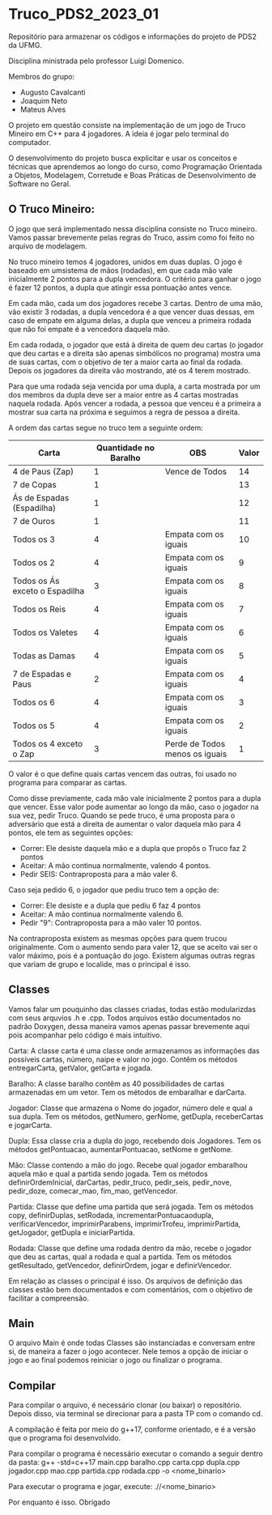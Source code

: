 # Truco_PDS2_2023_01
Repositório para armazenar os códigos e informações do projeto de PDS2 da UFMG.

Disciplina ministrada pelo professor Luigi Domenico. 

Membros do grupo: 
- Augusto Cavalcanti 
- Joaquim Neto
- Mateus Alves


O projeto em questão consiste na implementação de um jogo de Truco Mineiro em C++ para 4 jogadores. A ideia é jogar pelo terminal do computador. 

O desenvolvimento do projeto busca explicitar e usar os conceitos e técnicas que aprendemos ao longo do curso, como Programação Orientada a Objetos, Modelagem, Corretude e Boas Práticas de Desenvolvimento de Software no Geral. 

## O Truco Mineiro:

O jogo que será implementado nessa disciplina consiste no Truco mineiro. Vamos passar brevemente pelas regras do Truco, assim como foi feito no arquivo de modelagem.

No truco mineiro temos 4 jogadores, unidos em duas duplas. O jogo é baseado em umsistema de mãos (rodadas), em que cada mão vale inicialmente 2 pontos para a dupla vencedora. O critério para ganhar o jogo é fazer 12 pontos, a dupla que atingir essa pontuação antes vence.

Em cada mão, cada um dos jogadores recebe 3 cartas. Dentro de uma mão, vão existir 3 rodadas, a dupla vencedora é a que vencer duas dessas, em caso de empate em alguma delas, a dupla que venceu a primeira rodada que não foi empate é a vencedora daquela mão.

Em cada rodada, o jogador que está à direita de quem deu cartas (o jogador que deu cartas e a direita são apenas simbólicos no programa) mostra uma de suas cartas, com o objetivo de ter a maior carta ao final da rodada. Depois os jogadores da direita vão mostrando, até os 4 terem mostrado.

Para que uma rodada seja vencida por uma dupla, a carta mostrada por um dos membros da dupla deve ser a maior entre as 4 cartas mostradas naquela rodada. Após vencer a rodada, a pessoa que venceu é a primeira a mostrar sua carta na próxima e seguimos a regra de pessoa a direita.

A ordem das cartas segue no truco tem a seguinte ordem:

| Carta                   | Quantidade no Baralho| OBS                          |Valor         |  
|-------------------------|----------------------|------------------------------|---------|
| 4 de Paus (Zap)         | 1                    | Vence de Todos               |14|
| 7 de Copas              | 1                    |                              |13|
| Ás de Espadas (Espadilha)         | 1                    |                    |12|
| 7 de Ouros              | 1                    |                              |11|
| Todos os 3              | 4                    | Empata com os iguais         |10|
| Todos os 2              | 4                    | Empata com os iguais         |9|
| Todos os Ás exceto o Espadilha | 3             | Empata com os iguais         |8|
| Todos os Reis           | 4                    | Empata com os iguais         |7|
| Todos os Valetes        | 4                    | Empata com os iguais         |6|
| Todas as Damas          | 4                    | Empata com os iguais         |5|
| 7 de Espadas e Paus     | 2                    | Empata com os iguais         |4|
| Todos os 6              | 4                    | Empata com os iguais         |3|
| Todos os 5              | 4                    | Empata com os iguais         |2|
| Todos os 4 exceto o Zap | 3                    | Perde de Todos menos os iguais               |1|


O valor é o que define quais cartas vencem das outras, foi usado no programa para comparar as cartas.

Como disse previamente, cada mão vale inicialmente 2 pontos para a dupla que vencer. Esse valor pode aumentar ao longo da mão, caso o jogador na sua vez, pedir Truco. Quando se pede truco, é uma proposta para o adversário que está a direita de aumentar o valor daquela mão para 4 pontos, ele tem as seguintes opções:
- Correr: Ele desiste daquela mão e a dupla que propôs o Truco faz 2 pontos
- Aceitar: A mão continua normalmente, valendo 4 pontos.
- Pedir SEIS: Contraproposta para a mão valer 6.

Caso seja pedido 6, o jogador que pediu truco tem a opção de:
- Correr: Ele desiste e a dupla que pediu 6 faz 4 pontos
- Aceitar: A mão continua normalmente valendo 6.
- Pedir "9": Contraproposta para a mão valer 10 pontos.

Na contraproposta existem as mesmas opções para quem trucou originalmente. Com o aumento sendo para valer 12, que se aceito vai ser o valor máximo, pois é a pontuação do jogo.
Existem algumas outras regras que variam de grupo e localide, mas o principal é isso.

## Classes

Vamos falar um pouquinho das classes criadas, todas estão modularizdas com seus arquvios .h e .cpp. Todos arquivos estão documentados no padrão Doxygen, dessa maneira vamos apenas passar brevemente aqui pois acompanhar pelo código é mais intuitivo.

Carta: A classe carta é uma classe onde armazenamos as informações das possíveis cartas, número, naipe e valor no jogo. Contêm os métodos entregarCarta, getValor, getCarta e jogada.

Baralho: A classe baralho contêm as 40 possibilidades de cartas armazenadas em um vetor. Tem os métodos de embaralhar e darCarta.

Jogador: Classe que armazena o Nome do jogador, número dele e qual a sua dupla. Tem os métodos, getNumero, gerNome, getDupla, receberCartas e jogarCarta.

Dupla: Essa classe cria a dupla do jogo, recebendo dois Jogadores. Tem os métodos getPontuacao, aumentarPontuacao, setNome e getNome.

Mão: Classe contendo a mão do jogo. Recebe qual jogador embaralhou aquela mão e qual a partida sendo jogada. Tem os métodos definirOrdemInicial, darCartas, pedir_truco, pedir_seis, pedir_nove, pedir_doze, comecar_mao, fim_mao, getVencedor.

Partida: Classe que define uma partida que será jogada. Tem os métodos copy, definirDuplas, setRodada, incrementarPontuacaodupla, verificarVencedor, imprimirParabens, imprimirTrofeu, imprimirPartida, getJogador, getDupla e iniciarPartida.

Rodada: Classe que define uma rodada dentro da mão, recebe o jogador que deu as cartas, qual a rodada e qual a partida. Tem os métodos getResultado, getVencedor, definirOrdem, jogar e definirVencedor.

Em relação as classes o principal é isso. Os arquivos de definição das classes estão bem documentados e com comentários, com o objetivo de facilitar a compreensão.


## Main

O arquivo Main é onde todas Classes são instanciadas e conversam entre si, de maneira a fazer o jogo acontecer. Nele temos a opção de iniciar o jogo e ao final podemos reiniciar o jogo ou finalizar o programa.

## Compilar

Para compilar o arquivo, é necessário clonar (ou baixar) o repositório. Depois disso, via terminal se direcionar para a pasta TP com o comando cd.

A compilação é feita por meio do g++17, conforme orientado, e é a versão que o programa foi desenvolvido. 

Para compilar o programa é necessário executar o comando a seguir dentro da pasta:
g++ -std=c++17 main.cpp baralho.cpp carta.cpp dupla.cpp jogador.cpp mao.cpp partida.cpp rodada.cpp  -o <nome_binario>

Para executar o programa e jogar, execute:
.//<nome_binario>


Por enquanto é isso. Obrigado
